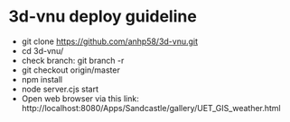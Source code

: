 # 3d-vnu deploy guideline
- git clone https://github.com/anhp58/3d-vnu.git
- cd 3d-vnu/
- check branch: git branch -r
- git checkout origin/master
- npm install
- node server.cjs start
- Open web browser via this link: http://localhost:8080/Apps/Sandcastle/gallery/UET_GIS_weather.html
